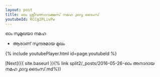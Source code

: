 ```yaml
---
layout: post
title: ഓം ശ്രീവത്സാവക്ഷസ് നമഹ ൧൦൮ ടൈംസ്
youtubeId: RCCg2PLivPw
---
```

 
 
 ഓം സുമുഖയാ നമഹ 
 
 -  ആരാണ് സുന്ദരമായ മുഖം 
 
  
 
  
 
 
 
 
 
 


{% include youtubePlayer.html id=page.youtubeId %}
 
[Next]({{ site.baseurl }}{% link  split2/_posts/2016-05-26-ഓം അനാദായ നമഹ ൧൦൮ ടൈംസ്.md%})
 
